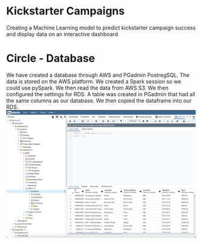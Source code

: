 # Kickstarter Campaigns

Creating a Machine Learning model to predict kickstarter campaign success and display data on an interactive dashboard

# Circle - Database

We have created a database through AWS and PGadmin PostregSQL. The data is stored on the AWS platform. We created a Spark session so we could use pySpark. We then read the data from AWS S3. We then configured the settings for RDS. A table was created in PGadmin that had all the same columns as our database. We then copied the dataframe into our RDS.
![](RDS.png)
